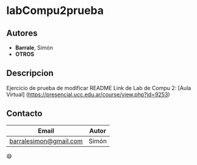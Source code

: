 # labCompu2prueba

## Autores

- **Barrale**, Simón
- **OTROS**


## Descripcion
Ejercicio de prueba de modificar README 
Link de Lab de Compu 2: 
[Aula Virtual] (https://presencial.ucc.edu.ar/course/view.php?id=9253)

## Contacto

| Email | Autor |
|-------|-------|
| barralesimon@gmail.com|Simón|

:smile:
